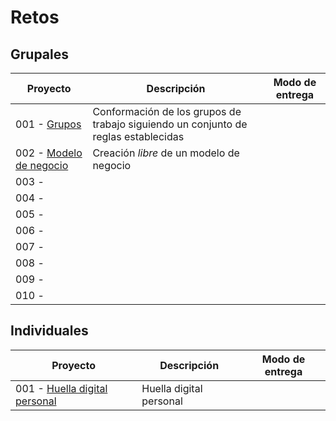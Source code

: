 # Retos

## Grupales

Proyecto|Descripción|Modo de entrega
-|-|-
001 - [Grupos](01-grupos.md) | Conformación de los grupos de trabajo siguiendo un conjunto de reglas establecidas|
002 - [Modelo de negocio](https://github.com/mmasias/23-24-DSI/blob/main/retos/02-modeloDeNegocio.md)| Creación *libre* de un modelo de negocio |
003 - | |
004 - | |
005 - | |
006 - | |
007 - | |
008 - | |
009 - | |
010 - | |

## Individuales

Proyecto|Descripción|Modo de entrega
-|-|-
001 - [Huella digital personal](01-huellaDigitalPersonal.md)|Huella digital personal|

